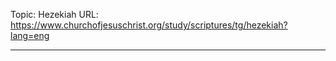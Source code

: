 Topic: Hezekiah
URL: https://www.churchofjesuschrist.org/study/scriptures/tg/hezekiah?lang=eng

---

